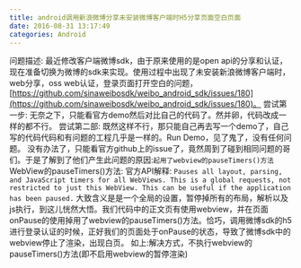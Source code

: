 ```yaml
---
title: android调用新浪微博分享未安装微博客户端时H5分享页面空白页面
date: 2016-08-31 13:17:49
categories: Android
---
```

问题描述: 最近修改客户端微博sdk，由于原来使用的是open api的分享和认证，现在准备切换为微博的sdk来实现。使用过程中出现了未安装新浪微博客户端时，web分享，oss web认证，登录页面打开空白的问题，[https://github.com/sinaweibosdk/weibo_android_sdk/issues/180](https://github.com/sinaweibosdk/weibo_android_sdk/issues/180)。
尝试第一步: 无奈之下，只能看官方demo然后对比自己的代码了。然并卵，代码改成一样的都不行。
尝试第二部: 既然这样不行，那只能自己再去写一个demo了，自己写的代码代码和有问题的工程几乎是一样的。Run Demo，见了鬼了，没有任何问题。
没有办法了，只能看官方github上的issue了，竟然周到了碰到相同问题的哥们。于是了解到了他们产生此问题的原因:`起用了webview的pauseTimers()方法`
WebView的pauseTimers()方法:
官方API解释:
`Pauses all layout, parsing, and JavaScript timers for all WebViews. This is a global requests, not restricted to just this WebView. This can be useful if the application has been paused.`
大致含义是是一个全局的设置，暂停掉所有的布局，解析以及js执行，到这儿恍然大悟。我们代码中的正文页有使用webview，并在页面onPause的使用掉用了webview的pauseTimers()方法。恰巧，调用微博sdk的h5进行登录认证的时候，正好我们的页面处于onPause的状态，导致了微博sdk中的webview停止了渲染，出现白页。
如上:解决方式，不执行webview的pauseTimers()方法(即不启用webview的暂停渲染)